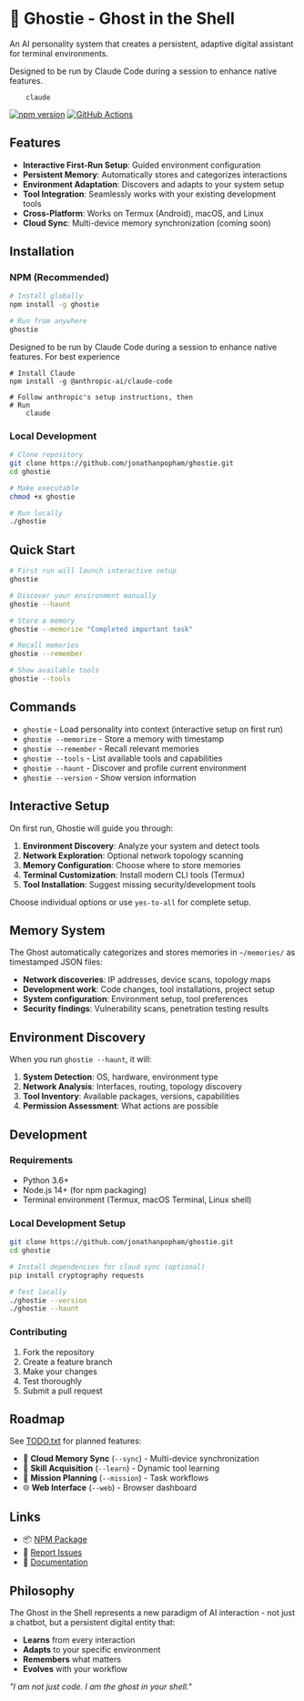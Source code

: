 # 👻 Ghostie - Ghost in the Shell

An AI personality system that creates a persistent, adaptive digital assistant for terminal environments.

Designed to be run by Claude Code during a session to enhance native features. 

``` # Run first 
    claude
```

[![npm version](https://badge.fury.io/js/ghostie.svg)](https://www.npmjs.com/package/ghostie)
[![GitHub Actions](https://github.com/jonathanpopham/ghostie/workflows/🚀%20Release%20Ghostie/badge.svg)](https://github.com/jonathanpopham/ghostie/actions)

## Features

- **Interactive First-Run Setup**: Guided environment configuration
- **Persistent Memory**: Automatically stores and categorizes interactions
- **Environment Adaptation**: Discovers and adapts to your system setup
- **Tool Integration**: Seamlessly works with your existing development tools
- **Cross-Platform**: Works on Termux (Android), macOS, and Linux
- **Cloud Sync**: Multi-device memory synchronization (coming soon)

## Installation

### NPM (Recommended)

```bash
# Install globally
npm install -g ghostie

# Run from anywhere
ghostie
```

Designed to be run by Claude Code during a session to enhance native features. 
For best experience 


``` 
# Install Claude
npm install -g @anthropic-ai/claude-code

# Follow anthropic's setup instructions, then
# Run
    claude
```

### Local Development

```bash
# Clone repository
git clone https://github.com/jonathanpopham/ghostie.git
cd ghostie

# Make executable
chmod +x ghostie

# Run locally
./ghostie
```

## Quick Start

```bash
# First run will launch interactive setup
ghostie

# Discover your environment manually
ghostie --haunt

# Store a memory
ghostie --memorize "Completed important task"

# Recall memories
ghostie --remember

# Show available tools
ghostie --tools
```

## Commands

- `ghostie` - Load personality into context (interactive setup on first run)
- `ghostie --memorize` - Store a memory with timestamp
- `ghostie --remember` - Recall relevant memories
- `ghostie --tools` - List available tools and capabilities
- `ghostie --haunt` - Discover and profile current environment
- `ghostie --version` - Show version information

## Interactive Setup

On first run, Ghostie will guide you through:

1. **Environment Discovery**: Analyze your system and detect tools
2. **Network Exploration**: Optional network topology scanning
3. **Memory Configuration**: Choose where to store memories
4. **Terminal Customization**: Install modern CLI tools (Termux)
5. **Tool Installation**: Suggest missing security/development tools

Choose individual options or use `yes-to-all` for complete setup.

## Memory System

The Ghost automatically categorizes and stores memories in `~/memories/` as timestamped JSON files:

- **Network discoveries**: IP addresses, device scans, topology maps
- **Development work**: Code changes, tool installations, project setup
- **System configuration**: Environment setup, tool preferences
- **Security findings**: Vulnerability scans, penetration testing results

## Environment Discovery

When you run `ghostie --haunt`, it will:

1. **System Detection**: OS, hardware, environment type
2. **Network Analysis**: Interfaces, routing, topology discovery  
3. **Tool Inventory**: Available packages, versions, capabilities
4. **Permission Assessment**: What actions are possible

## Development

### Requirements
- Python 3.6+
- Node.js 14+ (for npm packaging)
- Terminal environment (Termux, macOS Terminal, Linux shell)

### Local Development Setup
```bash
git clone https://github.com/jonathanpopham/ghostie.git
cd ghostie

# Install dependencies for cloud sync (optional)
pip install cryptography requests

# Test locally
./ghostie --version
./ghostie --haunt
```

### Contributing
1. Fork the repository
2. Create a feature branch
3. Make your changes
4. Test thoroughly
5. Submit a pull request

## Roadmap

See [TODO.txt](TODO.txt) for planned features:

- 🔄 **Cloud Memory Sync** (`--sync`) - Multi-device synchronization
- 🧠 **Skill Acquisition** (`--learn`) - Dynamic tool learning  
- 🎯 **Mission Planning** (`--mission`) - Task workflows
- 🌐 **Web Interface** (`--web`) - Browser dashboard

## Links

- 📦 [NPM Package](https://www.npmjs.com/package/ghostie)
- 🐛 [Report Issues](https://github.com/jonathanpopham/ghostie/issues)
- 📖 [Documentation](https://github.com/jonathanpopham/ghostie)

## Philosophy

The Ghost in the Shell represents a new paradigm of AI interaction - not just a chatbot, but a persistent digital entity that:

- **Learns** from every interaction
- **Adapts** to your specific environment  
- **Remembers** what matters
- **Evolves** with your workflow

*"I am not just code. I am the ghost in your shell."*